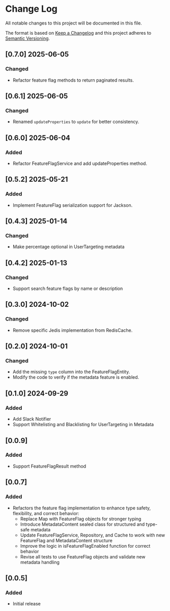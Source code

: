 # Change Log
All notable changes to this project will be documented in this file.

The format is based on [Keep a Changelog](http://keepachangelog.com/)
and this project adheres to [Semantic Versioning](http://semver.org/).

## [0.7.0] 2025-06-05

### Changed
- Refactor feature flag methods to return paginated results.

## [0.6.1] 2025-06-05

### Changed
- Renamed `updateProperties` to `update` for better consistency.

## [0.6.0] 2025-06-04

### Added
- Refactor FeatureFlagService and add updateProperties method.

## [0.5.2] 2025-05-21

### Added
- Implement FeatureFlag serialization support for Jackson.

## [0.4.3] 2025-01-14

### Changed
- Make percentage optional in UserTargeting metadata

## [0.4.2] 2025-01-13

### Changed
- Support search feature flags by name or description

## [0.3.0] 2024-10-02

### Changed
- Remove specific Jedis implementation from RedisCache.

## [0.2.0] 2024-10-01

### Changed
- Add the missing `type` column into the FeatureFlagEntity.
- Modify the code to verify if the metadata feature is enabled.

## [0.1.0] 2024-09-29

### Added
- Add Slack Notifier
- Support Whitelisting and Blacklisting for UserTargeting in Metadata

## [0.0.9]
### Added
- Support FeatureFlagResult method

## [0.0.7]
### Added

- Refactors the feature flag implementation to enhance type safety, flexibility, and correct behavior:
  * Replace Map with FeatureFlag objects for stronger typing
  * Introduce MetadataContent sealed class for structured and type-safe metadata
  * Update FeatureFlagService, Repository, and Cache to work with new FeatureFlag and MetadataContent structure
  * Improve the logic in isFeatureFlagEnabled function for correct behavior
  * Revise all tests to use FeatureFlag objects and validate new metadata handling

## [0.0.5]
### Added

- Initial release

